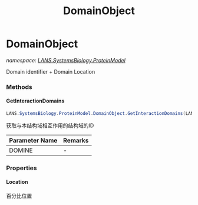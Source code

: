 ﻿---
title: DomainObject
---

# DomainObject
_namespace: [LANS.SystemsBiology.ProteinModel](N-LANS.SystemsBiology.ProteinModel.html)_

Domain identifier + Domain Location

### Methods

#### GetInteractionDomains
```csharp
LANS.SystemsBiology.ProteinModel.DomainObject.GetInteractionDomains(LANS.SystemsBiology.Assembly.DOMINE.Database)
```
获取与本结构域相互作用的结构域的ID

|Parameter Name|Remarks|
|--------------|-------|
|DOMINE|-|




### Properties

#### Location
百分比位置

